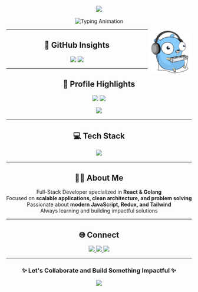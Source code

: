 <!-- Background Wrapper with Tech Wallpaper -->
<div align="center" style="background: url('https://i.ibb.co/v4j1z6d/tech-dark-bg.jpg') no-repeat center center fixed; background-size: cover; padding: 30px 0; border-radius: 12px;">

<!-- Header Wave -->
<img src="https://capsule-render.vercel.app/api?type=waving&color=0:36BCF7,100:2C3E50&height=100&section=header" /> 

<!-- Typing Intro -->
<p align="center">
  <img src="https://readme-typing-svg.demolab.com?font=Fira+Code&weight=700&size=32&pause=1000&color=36BCF7&center=true&vCenter=true&width=700&lines=Hi%2C+I'm+Abhijith+PR;Full+Stack+Developer;React+%2B+Golang+Specialist" alt="Typing Animation" />
</p>
<img align="right" src="goimg-removebg-preview.png" width="120px">

---

## 🚀 GitHub Insights  
<p align="center">
  <img src="https://github-readme-stats.vercel.app/api?username=Abhijith232373&show_icons=true&theme=tokyonight&hide_border=true" height="170" />
  <img src="https://github-readme-streak-stats.herokuapp.com?user=Abhijith232373&theme=tokyonight&hide_border=true" height="170" />
</p>

---

## 🧠 Profile Highlights  
<p align="center">
  <img src="https://github-profile-summary-cards.vercel.app/api/cards/repos-per-language?username=Abhijith232373&theme=tokyonight" height="180" />
  <img src="https://github-profile-summary-cards.vercel.app/api/cards/most-commit-language?username=Abhijith232373&theme=tokyonight" height="180" />
</p>

<p align="center">
  <img src="https://github-profile-summary-cards.vercel.app/api/cards/profile-details?username=Abhijith232373&theme=tokyonight" />
</p>

---

## 💻 Tech Stack  
<p align="center">
  <img src="https://skillicons.dev/icons?i=html,css,js,react,redux,tailwind,git,github,go,md" height="50" />
</p>

---

## 👨‍💻 About Me  
Full-Stack Developer specialized in **React & Golang**  
Focused on **scalable applications, clean architecture, and problem solving**  
Passionate about **modern JavaScript, Redux, and Tailwind**  
Always learning and building impactful solutions  

---

## 🌐 Connect  
<p align="center">
  <a href="https://linkedin.com/in/abhijith-p-r--" target="_blank">
    <img src="https://img.shields.io/badge/LinkedIn-0A66C2?style=for-the-badge&logo=linkedin&logoColor=white" />
  </a>
  <a href="https://leetcode.com/abhijith_pr" target="_blank">
    <img src="https://img.shields.io/badge/LeetCode-FFA116?style=for-the-badge&logo=leetcode&logoColor=white" />
  </a>
  <a href="https://instagram.com/_.abhi_jith_._" target="_blank">
    <img src="https://img.shields.io/badge/Instagram-E4405F?style=for-the-badge&logo=instagram&logoColor=white" />
  </a>
</p>

---

<h3 align="center">✨ Let's Collaborate and Build Something Impactful ✨</h3>

<!-- Footer Wave -->
<img src="https://capsule-render.vercel.app/api?type=waving&color=0:2C3E50,100:36BCF7&height=120&section=footer" />

</div>
